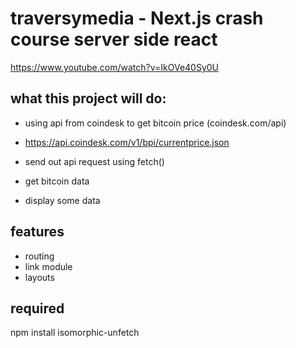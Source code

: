 # traversymedia - Next.js crash course server side react

https://www.youtube.com/watch?v=IkOVe40Sy0U

## what this project will do:

- using api from coindesk to get bitcoin price (coindesk.com/api)
- https://api.coindesk.com/v1/bpi/currentprice.json

- send out api request using fetch()
- get bitcoin data
- display some data

## features

- routing
- link module
- layouts

## required

npm install isomorphic-unfetch
